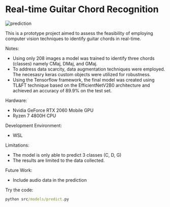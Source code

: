 Real-time Guitar Chord Recognition
==================================

![prediction](https://github.com/djbacad/guitar-chord-recognition/assets/61301478/42779f15-ca82-4fdd-ae8f-3a0f98a1d91f)

This is a prototype project aimed to assess the feasibility of employing computer vision techniques to identify guitar chords in real-time.

Notes:
- Using only 208 images a model was trained to identify three chords (classes) namely CMaj, DMaj, and GMaj.
- To address data scarcity, data augmentation techniques were employed. The necesasry keras custom objects were utilized for robustness.
- Using the Tensorflow framework, the final model was created using TL&FT technique based on the EfficientNetV2B0 architecture and achieved an accuracy of 89.9% on the test set.

Hardware: 
- Nvidia GeForce RTX 2060 Mobile GPU
- Ryzen 7 4800H CPU

Development Environment:
- WSL

Limitations:
- The model is only able to predict 3 classes (C, D, G)
- The results are limited to the data collected.

Future Work:
- Include audio data in the prediction

Try the code:
```cmd
python src/models/predict.py
